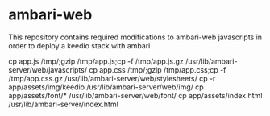 # ambari-web
This repository contains required modifications to ambari-web javascripts in order to deploy a keedio stack with ambari

cp app.js /tmp/;gzip /tmp/app.js;cp -f /tmp/app.js.gz /usr/lib/ambari-server/web/javascripts/
cp app.css /tmp/;gzip /tmp/app.css;cp -f /tmp/app.css.gz /usr/lib/ambari-server/web/stylesheets/
cp -r app/assets/img/keedio /usr/lib/ambari-server/web/img/
cp app/assets/font/* /usr/lib/ambari-server/web/font/
cp app/assets/index.html /usr/lib/ambari-server/index.html